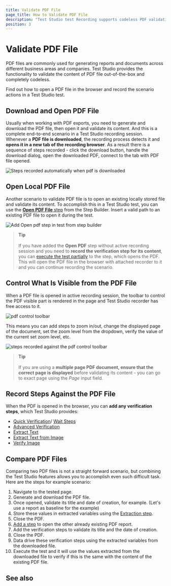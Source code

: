 ```yaml
---
title: Validate PDF File
page_title: How to Validate PDF File
description: "Test Studio test Recording supports codeless PDF validation codeless. validate the content of a PDF file in Test Studio test. Add codeless verifications for the text or images in PDF file in Test Studio tests. Compare two PDF files in Test Studio test. "
position: 3
---
```

# Validate PDF File

PDF files are commonly used for generating reports and documents across different business areas and companies. Test Studio provides the functionality to validate the content of PDF file out-of-the-box and completely codeless.

Find out how to open a PDF file in the browser and record the scenario actions in a Test Studio test.

## Download and Open PDF File

Usually when working with PDF exports, you need to generate and download the PDF file, then open it and validate its content. And this is a complete end-to-end scenario in a Test Studio recording session. Whenever a __PDF file is downloaded__, the recording process detects it and __opens it in a new tab of the recording browser__. As a result there is a sequence of steps recorded - click the download button, handle the download dialog, open the downloaded PDF, connect to the tab with PDF file opened.

![Steps recorded automatically when pdf is downloaded][1]

## Open Local PDF File

Another scenario to validate PDF file is to open an existing locally stored file and validate its content. To accomplish this in a Test Studio test, you can use the <a href="/features/custom-steps/open-pdf" target="_blank">__Open PDF File__ step</a> from the Step Builder. Insert a valid path to an existing PDF file to open it during the test.

![Add Open pdf step in test from step builder][2]

> **Tip**
> <br>
> <br>
> If you have added the __Open PDF__ step without active recording session and you need to __record the verification step for its content__, you can <a href="/automated-tests/test-execution/partial-test-execution" target="_blank">execute the test partially</a> to the step, which opens the PDF. This will open the PDF file in the browser with attached recorder to it and you can continue recording the scenario.

## Control What Is Visible from the PDF File

When a PDF file is opened in active recording session, the toolbar to control the PDF visible part is rendered in the page and Test Studio recorder has free access to it.

![pdf control toolbar][3]

This means you can add steps to zoom in/out, change the displayed page of the document, set the zoom level from the dropdown, verify the value of the current set zoom level, etc.

![steps recorded against the pdf control toolbar][4]

> **Tip**
> <br>
> <br>
> If you are using a __multiple page PDF document, ensure that the correct page is displayed__ before validating its content - you can go to exact page using the _Page_ input field.

## Record Steps Against the PDF File

When the PDF is opened in the browser, you can __add any verification steps__, which Test Studio provides:

* <a href="/features/recorder/advanced-recording-tools/element-steps/verifications/quick-verification" target="_blank">Quick Verification</a>/ <a href="/features/recorder/advanced-recording-tools/element-steps/verifications/wait" target="_blank">Wait Steps</a>
* <a href="/features/recorder/advanced-recording-tools/element-steps/verifications/advanced-verification" target="_blank">Advanced Verification</a>
* <a href="/features/recorder/advanced-recording-tools/element-steps/verifications/extraction" target="_blank">Extract Text</a>
* <a href="/features/recorder/advanced-recording-tools/element-steps/verifications/text-from-image" target="_blank">Extract Text from Image</a>
* <a href="/features/recorder/advanced-recording-tools/element-steps/verifications/image-verification" target="_blank">Verify Image</a>

## Compare PDF Files

Comparing two PDF files is not a straight forward scenario, but combining the Test Studio features allows you to accomplish even such difficult task. Here are the steps for example scenario:

1. Navigate to the tested page.
1. Generate and download the PDF file.
1. Once opened, validate its title and date of creation, for example. (Let's use a report as baseline for the example)
1. Store these values in extracted variables using the <a href="/features/recorder/advanced-recording-tools/element-steps/verifications/extraction" target="_blank">Extraction step</a>.
1. Close the PDF.
1. <a href="/features/custom-steps/open-pdf" target="_blank">Add a step</a> to open the other already existing PDF report.
1. Add the verification steps to validate its title and the date of creation.
1. Close the PDF.
1. Data drive these verification steps using the extracted variables from the downloaded file. 
1. Execute the test and it will use the values extracted from the downloaded file to verify if this is the same with the content of the existing PDF file.

## See also ##


[1]: /img/automated-tests/recording/validate-pdf/fig1.png
[2]: /img/automated-tests/recording/validate-pdf/fig2.png
[3]: /img/automated-tests/recording/validate-pdf/fig3.png
[4]: /img/automated-tests/recording/validate-pdf/fig4.png
[5]: /img/automated-tests/recording/validate-pdf/fig5.png
[5a]: /img/automated-tests/recording/validate-pdf/fig5a.png
[6]: /img/automated-tests/recording/validate-pdf/fig6.png
[10]: /img/automated-tests/recording/validate-pdf/fig10.png
[11]: /img/automated-tests/recording/validate-pdf/fig11.png
[12]: /img/automated-tests/recording/validate-pdf/fig12.png

